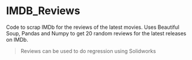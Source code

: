 # IMDB_Reviews
Code to scrap IMDb for the reviews of the latest movies.
Uses Beautiful Soup, Pandas and Numpy to get 20 random reviews for the latest releases on IMDb.
> Reviews can be used to do regression using Solidworks
